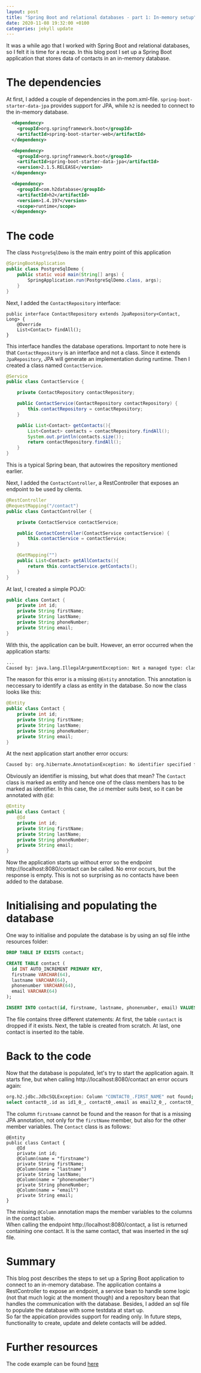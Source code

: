 ```yaml
---
layout: post
title: "Spring Boot and relational databases - part 1: In-memory setup"
date: 2020-11-08 19:32:00 +0100
categories: jekyll update
---
```


It was a while ago that I worked with Spring Boot and relational databases, so I felt it is time for a recap.
In this blog post I set up a Spring Boot application that stores data of contacts in an in-memory database.<br/>


# The dependencies
At first, I added a couple of dependencies in the pom.xml-file. `spring-boot-starter-data-jpa` provides support for JPA, while `h2` is needed to connect to the in-memory database.

```xml
  <dependency>
    <groupId>org.springframework.boot</groupId>
    <artifactId>spring-boot-starter-web</artifactId>
  </dependency>

  <dependency>
    <groupId>org.springframework.boot</groupId>
    <artifactId>spring-boot-starter-data-jpa</artifactId>
    <version>2.1.5.RELEASE</version>
  </dependency>

  <dependency>
    <groupId>com.h2database</groupId>
    <artifactId>h2</artifactId>
    <version>1.4.197</version>
    <scope>runtime</scope>
  </dependency>
```

# The code

The class `PostgreSqlDemo` is the main entry point of this application
```java
@SpringBootApplication
public class PostgreSqlDemo {
    public static void main(String[] args) {
        SpringApplication.run(PostgreSqlDemo.class, args);
    }
}
``` 
Next, I added the `ContactRepository` interface:
```
public interface ContactRepository extends JpaRepository<Contact, Long> {
    @Override
    List<Contact> findAll();
}
```
This interface handles the database operations. Important to note here is that `ContactRepository` is an interface and not a class. Since it extends `JpaRepository`, JPA will generate an implementation
during runtime.
Then I created a class named `ContactService`.
```java
@Service
public class ContactService {

    private ContactRepository contactRepository;

    public ContactService(ContactRepository contactRepository) {
        this.contactRepository = contactRepository;
    }

    public List<Contact> getContacts(){
        List<Contact> contacts = contactRepository.findAll();
        System.out.println(contacts.size());
        return contactRepository.findAll();
    }
}
```
This is a typical Spring bean, that autowires the repository mentioned earlier.

Next, I added the `ContactController`, a RestController that exposes an endpoint to be used by clients.
```java
@RestController
@RequestMapping("/contact")
public class ContactController {

    private ContactService contactService;

    public ContactController(ContactService contactService) {
        this.contactService = contactService;
    }

    @GetMapping("")
    public List<Contact> getAllContacts(){
        return this.contactService.getContacts();
    }
}
```
At last, I created a simple POJO:
```java
public class Contact {
    private int id;
    private String firstName;
    private String lastName;
    private String phoneNumber;
    private String email;
}
```
With this, the application can be built. However, an error occurred when the application starts:
```bash
...
Caused by: java.lang.IllegalArgumentException: Not a managed type: class se.maeumer.springbootlab.postgresql.part1.Contact
```
The reason for this error is a missing `@Entity` annotation. This annotation is neccessary to identify a class as entity in the database.
So now the class looks like this:
```java
@Entity
public class Contact {
    private int id;
    private String firstName;
    private String lastName;
    private String phoneNumber;
    private String email;
}
```
At the next application start another error occurs:
```bash
Caused by: org.hibernate.AnnotationException: No identifier specified for entity: se.maeumer.springbootlab.postgresql.part1.Contact
```
Obviously an identifier is missing, but what does that mean? The `Contact` class is marked as entity and hence one of the class members has to be marked as identifier.
In this case, the `id` member suits best, so it can be annotated with `@Id`:

```java
@Entity
public class Contact {
    @Id
    private int id;
    private String firstName;
    private String lastName;
    private String phoneNumber;
    private String email;
}
```

Now the application starts up without error so the endpoint http://localhost:8080/contact can be called. No error occurs, but the response is empty. 
This is not so surprising as no contacts have been added to the database.

# Initialising and populating the database
One way to initialise and populate the database is by using an sql file inthe resources folder:
```sql
DROP TABLE IF EXISTS contact;

CREATE TABLE contact (
  id INT AUTO_INCREMENT PRIMARY KEY,
  firstname VARCHAR(64),
  lastname VARCHAR(64),
  phonenumber VARCHAR(64),
  email VARCHAR(64)
);

INSERT INTO contact(id, firstname, lastname, phonenumber, email) VALUES(1, 'Martin', 'Bäumer', '13546778', 'mb@mb.se');
```
The file contains three different statements: At first, the table `contact` is dropped if it exists. Next, the table is created from scratch. At last, one contact is inserted ito the table.

# Back to the code
Now that the database is populated, let's try to start the application again. It starts fine, but when calling http://localhost:8080/contact an error occurs again:
```bash
org.h2.jdbc.JdbcSQLException: Column "CONTACT0_.FIRST_NAME" not found; SQL statement:
select contact0_.id as id1_0_, contact0_.email as email2_0_, contact0_.first_name as first_na3_0_, contact0_.last_name as last_nam4_0_, contact0_.phone_number as phone_nu5_0_ from contact contact0_ [42122-197]

```
The column `firstname` cannot be found and the reason for that is a missing JPA annotation, not only for the `firstName` member, but also for the other member variables.
The `Contact` class is as follows: 
```
@Entity
public class Contact {
    @Id
    private int id;
    @Column(name = "firstname")
    private String firstName;
    @Column(name = "lastname")
    private String lastName;
    @Column(name = "phonenumber")
    private String phoneNumber;
    @Column(name = "email")
    private String email;
}
```
The missing `@Column` annotation maps the member variables to the columns in the contact table.
<br>
When calling the endpoint http://localhost:8080/contact, a list is returned containing one contact. It is the same contact, that was inserted in the sql file.

# Summary
This blog post describes the steps to set up a Spring Boot application to connect to an in-memory database. The application contains a RestController to expose an endpoint, a service bean to handle some logic (not that much logic at the moment though) and a repository bean that handles the communication with the database. Besides, I added an sql file to populate the database with some testdata at start up. <br>
So far the appication provides support for reading only. In future steps, functionality to create, update and delete contacts will be added.

# Further resources
The code example can be found [here](https://github.com/mbaeumer/spring-boot-postgresql-demo)
